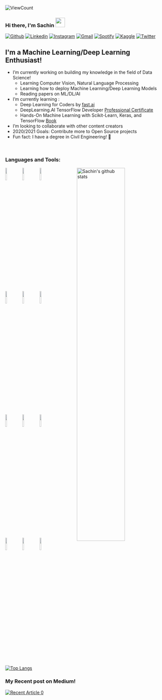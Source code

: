 ![ViewCount](https://views.whatilearened.today/views/github/sachinchaturvedi93/sachinchaturvedi93.svg?cache=remove)
### Hi there, I'm Sachin <img src="https://raw.githubusercontent.com/iampavangandhi/iampavangandhi/master/gifs/Hi.gif" width="30px">
<!-- Your badges
You can use the website to generate badges: https://shields.io/
-->

[![Github](https://img.shields.io/badge/-Github-333?style=flat&logo=Github&logoColor=white)](https://github.com/sachinchaturvedi93)
[![Linkedin](https://img.shields.io/badge/-LinkedIn-blue?style=flat&logo=Linkedin&logoColor=white)](https://www.linkedin.com/in/sachin93)
[![Instagram](https://img.shields.io/badge/-Instagram-c13584?style=flat&labelColor=c13584&logo=instagram&logoColor=white)](https://www.instagram.com/sachinchaturvedi93/)
[![Gmail](https://img.shields.io/badge/-Gmail-c14438?style=flat&logo=Gmail&logoColor=white)](mailto:sachin93@gmail.com)
[![Spotify](https://img.shields.io/badge/-Spotify-1DB954?style=flat&logo=Spotify&logoColor=white)](https://open.spotify.com/user/flipcase93)
[![Kaggle](https://img.shields.io/badge/-Kaggle-20beff?style=flat&logo=Kaggle&logoColor=white)](https://kaggle.com/sachin93)
[![Twitter](https://img.shields.io/badge/-Twitter-1DA1F2?style=flat&logo=Twitter&logoColor=white)](https://twitter.com/sachin93)
&nbsp;
## I'm a Machine Learning/Deep Learning Enthusiast!

- I’m currently working on building my knowledge in the field of Data Science!
  - Learning Computer Vision, Natural Language Processing
  - Learning how to deploy Machine Learning/Deep Learning Models
  - Reading papers on ML/DL/AI
- I’m currently learning : 
  - Deep Learning for Coders by [fast.ai](http://course.fast.ai)
  - DeepLearning.AI TensorFlow Developer [Professional Certificate](https://www.coursera.org/professional-certificates/tensorflow-in-practice)
  - Hands-On Machine Learning with Scikit-Learn, Keras, and TensorFlow [Book](https://www.oreilly.com/library/view/hands-on-machine-learning/9781492032632/)
- I’m looking to collaborate with other content creators
- 2020/2021 Goals: Contribute more to Open Source projects
- Fun fact: I have a degree in Civil Engineering! :construction_worker:

<br />

### Languages and Tools:

<!-- Your github readme stats
You can use this api: https://github.com/anuraghazra/github-readme-stats
-->
<p>
    <img width="55%" align="right" alt="Sachin's github stats" src="https://github-readme-stats.vercel.app/api?username=sachinchaturvedi93&show_icons=true&hide_border=true"/>

  <!-- Your languages and tools. Be careful with the alignment. 
  You can use this sites to get logos: https://www.vectorlogo.zone or https://simpleicons.org/
  -->
  <code><img width="10%" src="https://www.vectorlogo.zone/logos/python/python-ar21.svg"></code>
  <code><img width="10%" src="https://www.vectorlogo.zone/logos/numpy/numpy-ar21.svg"></code>
  <code><img width="10%" src="https://www.vectorlogo.zone/logos/pytorch/pytorch-ar21.svg"></code>
  <br />
  <code><img width="10%" src="https://www.vectorlogo.zone/logos/tensorflow/tensorflow-ar21.svg"></code>
  <code><img width="10%" src="https://www.vectorlogo.zone/logos/jupyter/jupyter-ar21.svg"></code>
  <code><img width="10%" src="https://www.vectorlogo.zone/logos/json/json-ar21.svg"></code>
  <br />
  <code><img width="10%" src="https://www.vectorlogo.zone/logos/mysql/mysql-ar21.svg"></code>
  <code><img width="10%" src="https://www.vectorlogo.zone/logos/google_cloud/google_cloud-ar21.svg"></code>
  <code><img width="10%" src="https://www.vectorlogo.zone/logos/docker/docker-ar21.svg"></code>
  <br />
  <code><img width="10%" src="https://www.vectorlogo.zone/logos/git-scm/git-scm-ar21.svg"></code>
  <code><img width="10%" src="https://www.vectorlogo.zone/logos/github/github-ar21.svg"></code>
  <code><img width="10%" src="https://www.vectorlogo.zone/logos/visualstudio_code/visualstudio_code-ar21.svg"></code>
  
  [![Top Langs](https://github-readme-stats.vercel.app/api/top-langs/?username=sachinchaturvedi93&hide=jupyter%20notebook&show_icons=true&layout=compact&hide_border=true)](https://github.com/anuraghazra/github-readme-stats)


</p>

### My Recent post on Medium!
<a target="_blank" href="https://github-readme-medium-recent-article.vercel.app/medium/@sachin93/0"><img src="https://github-readme-medium-recent-article.vercel.app/medium/@sachin93/0" alt="Recent Article 0">
